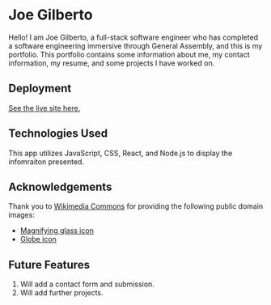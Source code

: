 # Joe Gilberto

Hello!  I am Joe Gilberto, a full-stack software engineer who has completed a software engineering immersive through General Assembly, and this is my portfolio.  This portfolio contains some information about me, my contact information, my resume, and some projects I have worked on.

## Deployment
[See the live site here.](https://joekgilberto.com/)

## Technologies Used
This app utilizes JavaScript, CSS, React, and Node.js to display the infomraiton presented.

## Acknowledgements
Thank you to [Wikimedia Commons](https://commons.wikimedia.org/wiki/Main_Page) for providing the following public domain images:
- [Magnifying glass icon](https://commons.wikimedia.org/wiki/File:Magnifying_glass_icon.svg)
- [Globe icon](https://commons.wikimedia.org/wiki/File:Globe_icon-white.svg)

## Future Features
1. Will add a contact form and submission.
2. Will add further projects.